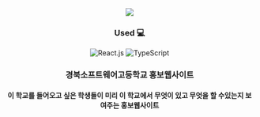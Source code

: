 <div align="center">
  <img src="https://github.com/806gw/Promotion_gbsw/assets/133763382/f6136369-2f1e-46ec-bb15-ff84b2ed2772"/>
  
  ### Used :computer:
  ![React.js](https://img.shields.io/badge/React.js-02569B?style=round-square&logo=React&logoColor=white)
  ![TypeScript](https://img.shields.io/badge/TypeScript-3178C6?style=round-square&logo=TypeScript&logoColor=white)

  ### 경북소프트웨어고등학교 홍보웹사이트
  #### 이 학교를 들어오고 싶은 학생들이 미리 이 학교에서 무엇이 있고 무엇을 할 수있는지 보여주는 홍보웹사이트 
</div>
